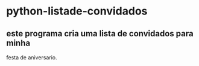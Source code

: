 
# python-listade-convidados

## este programa cria uma lista de convidados para minha 
festa de aniversario.
